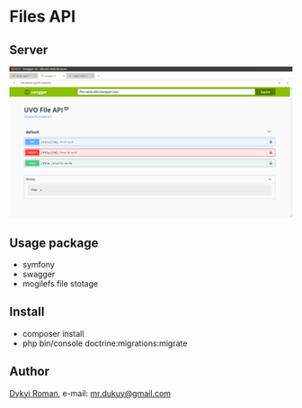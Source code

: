 # Files API

## Server
![image](https://github.com/dykyi-roman/files-api/blob/master/server.png)

## Usage package
+ symfony
+ swagger
+ mogilefs file stotage

## Install
+ composer install
+ php bin/console doctrine:migrations:migrate 

## Author
[Dykyi Roman](https://www.linkedin.com/in/roman-dykyi-43428543/), e-mail: [mr.dukuy@gmail.com](mailto:mr.dukuy@gmail.com)

